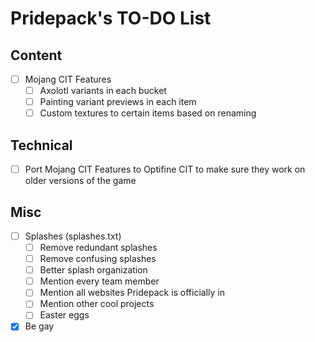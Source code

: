 # Pridepack's TO-DO List

## Content

- [ ] Mojang CIT Features
    - [ ] Axolotl variants in each bucket
    - [ ] Painting variant previews in each item
    - [ ] Custom textures to certain items based on renaming

<!-- Readd on a date near christmas

- [ ] Themed Chirstmas chests
    - [ ] Single Chest
    - [ ] Double Chest -->

## Technical

- [ ] Port Mojang CIT Features to Optifine CIT to make sure they work on older versions of the game

<!-- Readd on a date near christmas

- [ ] 1.21.4 specific features <!-- Remove these if we find out that's not how they work. Should I have done this instead before listing these? Probably, but this shouldn't be a problem either... -\->

    - [ ] Different textures for christmas *trapped* chests
        - [ ] Single Trapped Chest
        - [ ] Double Trapped Chest

    - [ ] Add support to and theme Chest Boats for Christmas
        - [ ] Acacia
        - [ ] Bamboo
        - [ ] Birch
        - [ ] Cherry
        - [ ] Dark Oak
        - [ ] Jungle
        - [ ] Mangrove
        - [ ] Oak
        - [ ] Pale Oak
        - [ ] Spruce -->

## Misc

- [ ] Splashes (splashes.txt)
    - [ ] Remove redundant splashes
    - [ ] Remove confusing splashes
    - [ ] Better splash organization
    - [ ] Mention every team member
    - [ ] Mention all websites Pridepack is officially in
    - [ ] Mention other cool projects
    - [ ] Easter eggs

- [X] Be gay
